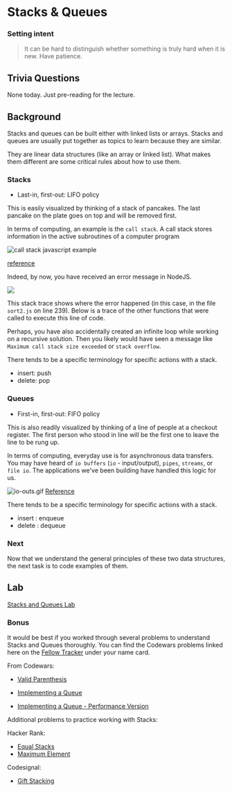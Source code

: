 # Stacks & Queues

### Setting intent

> It can be hard to distinguish whether something is truly hard when it is new. Have patience.

## Trivia Questions

None today. Just pre-reading for the lecture.

## Background

Stacks and queues can be built either with linked lists or arrays. Stacks and queues are usually put together as topics to learn because they are similar.

They are linear data structures (like an array or linked list). What makes them different are some critical rules about how to use them.

### Stacks

- Last-in, first-out: LIFO policy

This is easily visualized by thinking of a stack of pancakes. The last pancake on the plate goes on top and will be removed first.

In terms of computing, an example is the `call stack`. A call stack stores information in the active subroutines of a computer program

![call stack javascript example](./assets/JavaScript-Call-Stack.png)

[reference](https://www.seas.upenn.edu/~cis1xx/resources/java/fileIO/introToFileIO.html)

Indeed, by now, you have received an error message in NodeJS.

![](./assets/error-call-stack.png)

This stack trace shows where the error happened (in this case, in the file `sort2.js` on line 239). Below is a trace of the other functions that were called to execute this line of code.

Perhaps, you have also accidentally created an infinite loop while working on a recursive solution. Then you likely would have seen a message like `Maximum call stack size exceeded` or `stack overflow`.

There tends to be a specific terminology for specific actions with a stack.

- insert: push
- delete: pop

### Queues

- First-in, first-out: FIFO policy

This is also readily visualized by thinking of a line of people at a checkout register. The first person who stood in line will be the first one to leave the line to be rung up.

In terms of computing, everyday use is for asynchronous data transfers. You may have heard of `io buffers` (`io` - input/output), `pipes`, `streams`, or `file io`. The applications we've been building have handled this logic for us.

![io-outs.gif](./assets/io-outs.gif)
[Reference](https://www.seas.upenn.edu/~cis1xx/resources/java/fileIO/introToFileIO.html)

There tends to be a specific terminology for specific actions with a stack.

- insert : enqueue
- delete : dequeue

### Next

Now that we understand the general principles of these two data structures, the next task is to code examples of them.

## Lab

[Stacks and Queues Lab](https://github.com/9-4-pursuit/lab-intro-to-stacks-and-queues)

### Bonus

It would be best if you worked through several problems to understand Stacks and Queues thoroughly. You can find the Codewars problems linked here on the [Fellow Tracker](https://pursuit.codetrack.dev) under your name card.

From Codewars:

- [Valid Parenthesis](https://www.codewars.com/kata/valid-parentheses)

- [Implementing a Queue](https://www.codewars.com/kata/implementing-a-queue)
- [Implementing a Queue - Performance Version](https://www.codewars.com/kata/implementing-a-queue-performance-version)

Additional problems to practice working with Stacks:

Hacker Rank:

- [Equal Stacks](https://www.hackerrank.com/challenges/equal-stacks/problem)
- [Maximum Element](https://www.hackerrank.com/challenges/maximum-element/problem)

Codesignal:

- [Gift Stacking](https://app.codesignal.com/challenge/ZQMreaCmFzshtoETf)
